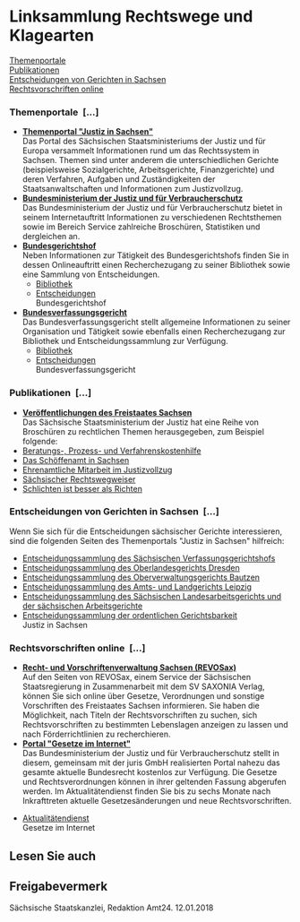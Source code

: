 # Linksammlung Rechtswege und Klagearten

[Themenportale](#Themenportale "Themenportale")   
[Publikationen](#Publikationen "Publikationen")   
[Entscheidungen von Gerichten in Sachsen](#Entscheidungen "Entscheidungen")   
[Rechtsvorschriften online](#Rechtsvorschriften "Rechtsvorschriften")

### Themenportale [...]

* **[Themenportal "Justiz in Sachsen"](https://www.justiz.sachsen.de/)**  
   Das Portal des Sächsischen Staatsministeriums der Justiz und für Europa versammelt Informationen rund um das Rechtssystem in Sachsen. Themen sind unter anderem die unterschiedlichen Gerichte (beispielsweise Sozialgerichte, Arbeitsgerichte, Finanzgerichte) und deren Verfahren, Aufgaben und Zuständigkeiten der Staatsanwaltschaften und Informationen zum Justizvollzug.
* **[Bundesministerium der Justiz und für Verbraucherschutz](http://www.bmj.de/)**  
   Das Bundesministerium der Justiz und für Verbraucherschutz bietet in seinem Internetauftritt Informationen zu verschiedenen Rechtsthemen sowie im Bereich Service zahlreiche Broschüren, Statistiken und dergleichen an.
* **[Bundesgerichtshof](http://www.bundesgerichtshof.de/ "Der Bundesgerichtshof")**  
   Neben Informationen zur Tätigkeit des Bundesgerichtshofs finden Sie in dessen Onlineauftritt einen Recherchezugang zu seiner Bibliothek sowie eine Sammlung von Entscheidungen.
  + [Bibliothek](https://www.bundesgerichtshof.de/DE/Bibliothek/bibliothek_node.html "Der Bundesgerichtshof: Bibliothek ")
  + [Entscheidungen](http://www.bundesgerichtshof.de/cln_136/DE/Entscheidungen/entscheidungen_node.html "Entscheidungen des Bundesgerichtshofs")  
     Bundesgerichtshof
* **[Bundesverfassungsgericht](http://www.bundesverfassungsgericht.de/)**  
   Das Bundesverfassungsgericht stellt allgemeine Informationen zu seiner Organisation und Tätigkeit sowie ebenfalls einen Recherchezugang zur Bibliothek und Entscheidungssammlung zur Verfügung.
  + [Bibliothek](http://www.bundesverfassungsgericht.de/DE/Das-Gericht/Bibliothek/bibliothek_node.html)
  + [Entscheidungen](http://www.bundesverfassungsgericht.de/SiteGlobals/Forms/Suche/Entscheidungensuche_Formular.html?language_=de)  
     Bundesverfassungsgericht

### Publikationen [...]

* **[Veröffentlichungen des Freistaates Sachsen](https://publikationen.sachsen.de/bdb/)**  
   Das Sächsische Staatsministerium der Justiz hat eine Reihe von Broschüren zu rechtlichen Themen herausgegeben, zum Beispiel folgende:
* [Beratungs-, Prozess- und Verfahrenskostenhilfe](https://publikationen.sachsen.de/bdb/artikel/18210 "Broschüre: Beratungs-, Prozess- und Verfahrenskostenhilfe")
* [Das Schöffenamt in Sachsen](https://publikationen.sachsen.de/bdb/showDetails.do?id=39339)
* [Ehrenamtliche Mitarbeit im Justizvollzug](https://publikationen.sachsen.de/bdb/showDetails.do?id=453990 "Broschüre: \"Ehrenamtliche Mitarbeit im Justizvollzug\"")
* [Sächsischer Rechtswegweiser](https://publikationen.sachsen.de/bdb/showDetails.do?id=39357)
* [Schlichten ist besser als Richten](https://publikationen.sachsen.de/bdb/showDetails.do?id=39351)

### Entscheidungen von Gerichten in Sachsen [...]

Wenn Sie sich für die Entscheidungen sächsischer Gerichte interessieren, sind die folgenden Seiten des Themenportals "Justiz in Sachsen" hilfreich:

* [Entscheidungssammlung des Sächsischen Verfassungsgerichtshofs](https://www.justiz.sachsen.de/esaver/)
* [Entscheidungssammlung des Oberlandesgerichts Dresden](https://www.justiz.sachsen.de/esamosplus/pages/index.aspx "OLG Dresden: Suche zu Gerichtsentscheidungen")
* [Entscheidungssammlung des Oberverwaltungsgerichts Bautzen](https://www.justiz.sachsen.de/ovgentsch/ "Entscheidungen des Sächsischen Oberverwaltungsgerichtes")
* [Entscheidungssammlung des Amts- und Landgerichts Leipzig](https://www.justiz.sachsen.de/lentschweb/ "Entscheidungssammlung, Amts- und Landgericht Leipzig")
* [Entscheidungssammlung des Sächsischen Landesarbeitsgerichts und der sächsischen Arbeitsgerichte](https://www.justiz.sachsen.de/lag/content/594.htm "SMJ: Ausgewählte Entscheidungen der Landesarbeitsgerichte Sachsen")
* [Entscheidungssammlung der ordentlichen Gerichtsbarkeit](https://www.justiz.sachsen.de/content/gerichte.htm)  
   Justiz in Sachsen

### Rechtsvorschriften online [...]

* **[Recht- und Vorschriftenverwaltung Sachsen (REVOSax)](https://revosax.sachsen.de/)**  
   Auf den Seiten von REVOSax, einem Service der Sächsischen Staatsregierung in Zusammenarbeit mit dem SV SAXONIA Verlag, können Sie sich online über Gesetze, Verordnungen und sonstige Vorschriften des Freistaates Sachsen informieren. Sie haben die Möglichkeit, nach Titeln der Rechtsvorschriften zu suchen, sich Rechtsvorschriften zu bestimmten Lebenslagen anzeigen zu lassen und nach Förderrichtlinien zu recherchieren.
* **[Portal "Gesetze im Internet"](http://www.gesetze-im-internet.de/)**  
   Das Bundesministerium der Justiz und für Verbraucherschutz stellt in diesem, gemeinsam mit der juris GmbH realisierten Portal nahezu das gesamte aktuelle Bundesrecht kostenlos zur Verfügung. Die Gesetze und Rechtsverordnungen können in ihrer geltenden Fassung abgerufen werden. Im Aktualitätendienst finden Sie bis zu sechs Monate nach Inkrafttreten aktuelle Gesetzesänderungen und neue Rechtsvorschriften.

+ [Aktualitätendienst](http://www.gesetze-im-internet.de/aktuDienst.html)  
   Gesetze im Internet

## Lesen Sie auch

## Freigabevermerk

Sächsische Staatskanzlei, Redaktion Amt24. 12.01.2018
